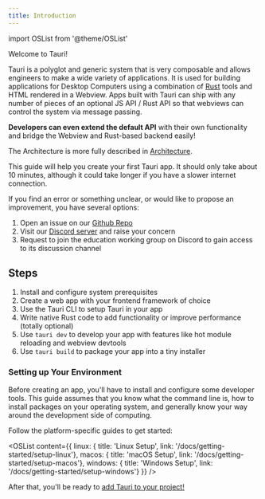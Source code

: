 ```yaml
---
title: Introduction
---
```


import OSList from '@theme/OSList'

Welcome to Tauri! 

Tauri is a polyglot and generic system that is very composable and allows engineers to make a wide variety of applications. It is used for building applications for Desktop Computers using a combination of [Rust](https://www.rust-lang.org/) tools and HTML rendered in a Webview. Apps built with Tauri can ship with any number of pieces of an optional JS API / Rust API so that webviews can control the system via message passing.

**Developers can even extend the default API** with their own functionality and bridge the Webview and Rust-based backend easily!

The Architecture is more fully described in [Architecture](https://github.com/tauri-apps/tauri/blob/dev/ARCHITECTURE.md).

This guide will help you create your first Tauri app. It should only take about 10 minutes, although it could take longer if you have a slower internet connection.

If you find an error or something unclear, or would like to propose an improvement, you have several options:

1. Open an issue on our [Github Repo](https://github.com/tauri-apps/tauri-docs)
2. Visit our [Discord server](https://discord.gg/tauri) and raise your concern
3. Request to join the education working group on Discord to gain access to its discussion channel

## Steps

1. Install and configure system prerequisites
2. Create a web app with your frontend framework of choice
3. Use the Tauri CLI to setup Tauri in your app
4. Write native Rust code to add functionality or improve performance (totally optional)
5. Use `tauri dev` to develop your app with features like hot module reloading and webview devtools
6. Use `tauri build` to package your app into a tiny installer

### Setting up Your Environment

Before creating an app, you'll have to install and configure some developer tools. This guide assumes that you know what the command line is, how to install packages on your operating system, and generally know your way around the development side of computing.

Follow the platform-specific guides to get started:

<OSList content={{
    linux: { title: 'Linux Setup', link: '/docs/getting-started/setup-linux'},
    macos: { title: 'macOS Setup', link: '/docs/getting-started/setup-macos'},
    windows: { title: 'Windows Setup', link: '/docs/getting-started/setup-windows'}
}} />

After that, you'll be ready to [add Tauri to your project!](/docs/usage/development/integration)
